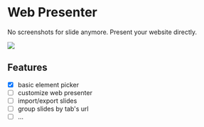 # Web Presenter

No screenshots for slide anymore. Present your website directly.

<img src="https://media.giphy.com/media/hNdcJNRCfVhtgKQoCL/giphy.gif">

## Features

- [x] basic element picker
- [ ] customize web presenter
- [ ] import/export slides
- [ ] group slides by tab's url
- [ ] ...
